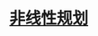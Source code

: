 <link rel='stylesheet' href='../../style/index.css'>
<script src='../../style/index.js'></script>

# [非线性规划](./index.html)